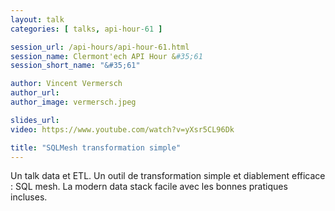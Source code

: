 ```yaml
---
layout: talk
categories: [ talks, api-hour-61 ]

session_url: /api-hours/api-hour-61.html
session_name: Clermont'ech API Hour &#35;61
session_short_name: "&#35;61"

author: Vincent Vermersch
author_url:
author_image: vermersch.jpeg

slides_url:
video: https://www.youtube.com/watch?v=yXsr5CL96Dk

title: "SQLMesh transformation simple"
---
```


Un talk data et ETL. Un outil de transformation simple et diablement efficace :
SQL mesh.
La modern data stack facile avec les bonnes pratiques incluses.
